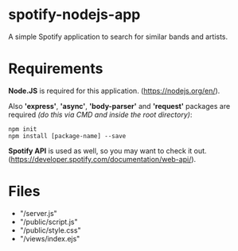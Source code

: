 # spotify-nodejs-app
A simple Spotify application to search for similar bands and artists.

# Requirements
__Node.JS__ is required for this application. (https://nodejs.org/en/).

Also __'express'__, __'async'__, __'body-parser'__ and __'request'__ packages are required _(do this via CMD and inside the root directory)_:

```
npm init
npm install [package-name] --save
```

__Spotify API__ is used as well, so you may want to check it out. (https://developer.spotify.com/documentation/web-api/).

# Files
* "/server.js"
* "/public/script.js"
* "/public/style.css"
* "/views/index.ejs"
